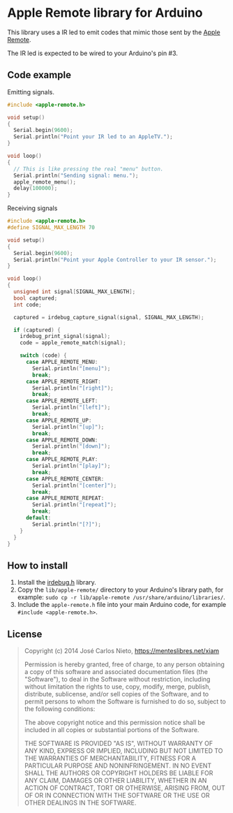 # Apple Remote library for Arduino

This library uses a IR led to emit codes that mimic those sent by the [Apple
Remote][1].

The IR led is expected to be wired to your Arduino's pin #3.

## Code example

Emitting signals.

```c
#include <apple-remote.h>

void setup()
{
  Serial.begin(9600);
  Serial.println("Point your IR led to an AppleTV.");
}

void loop()
{
  // This is like pressing the real "menu" button.
  Serial.println("Sending signal: menu.");
  apple_remote_menu();
  delay(100000);
}
```

Receiving signals

```c
#include <apple-remote.h>
#define SIGNAL_MAX_LENGTH 70

void setup()
{
  Serial.begin(9600);
  Serial.println("Point your Apple Controller to your IR sensor.");
}

void loop()
{
  unsigned int signal[SIGNAL_MAX_LENGTH];
  bool captured;
  int code;

  captured = irdebug_capture_signal(signal, SIGNAL_MAX_LENGTH);

  if (captured) {
    irdebug_print_signal(signal);
    code = apple_remote_match(signal);

    switch (code) {
      case APPLE_REMOTE_MENU:
        Serial.println("[menu]");
        break;
      case APPLE_REMOTE_RIGHT:
        Serial.println("[right]");
        break;
      case APPLE_REMOTE_LEFT:
        Serial.println("[left]");
        break;
      case APPLE_REMOTE_UP:
        Serial.println("[up]");
        break;
      case APPLE_REMOTE_DOWN:
        Serial.println("[down]");
        break;
      case APPLE_REMOTE_PLAY:
        Serial.println("[play]");
        break;
      case APPLE_REMOTE_CENTER:
        Serial.println("[center]");
        break;
      case APPLE_REMOTE_REPEAT:
        Serial.println("[repeat]");
        break;
      default:
        Serial.println("[?]");
    }
  }
}
```

## How to install

1. Install the [irdebug.h][2] library.
2. Copy the `lib/apple-remote/` directory to your Arduino's library path, for
	 example: `sudo cp -r lib/apple-remote /usr/share/arduino/libraries/`.
3. Include the `apple-remote.h` file into your main Arduino code, for example
	 `#include <apple-remote.h>`.

## License

> Copyright (c) 2014 José Carlos Nieto, https://menteslibres.net/xiam
>
> Permission is hereby granted, free of charge, to any person obtaining
> a copy of this software and associated documentation files (the
> "Software"), to deal in the Software without restriction, including
> without limitation the rights to use, copy, modify, merge, publish,
> distribute, sublicense, and/or sell copies of the Software, and to
> permit persons to whom the Software is furnished to do so, subject to
> the following conditions:
>
> The above copyright notice and this permission notice shall be
> included in all copies or substantial portions of the Software.
>
> THE SOFTWARE IS PROVIDED "AS IS", WITHOUT WARRANTY OF ANY KIND,
> EXPRESS OR IMPLIED, INCLUDING BUT NOT LIMITED TO THE WARRANTIES OF
> MERCHANTABILITY, FITNESS FOR A PARTICULAR PURPOSE AND
> NONINFRINGEMENT. IN NO EVENT SHALL THE AUTHORS OR COPYRIGHT HOLDERS BE
> LIABLE FOR ANY CLAIM, DAMAGES OR OTHER LIABILITY, WHETHER IN AN ACTION
> OF CONTRACT, TORT OR OTHERWISE, ARISING FROM, OUT OF OR IN CONNECTION
> WITH THE SOFTWARE OR THE USE OR OTHER DEALINGS IN THE SOFTWARE.

[1]: http://en.wikipedia.org/wiki/Apple_Remote
[2]: https://github.com/xiam/arduino-irdebug
